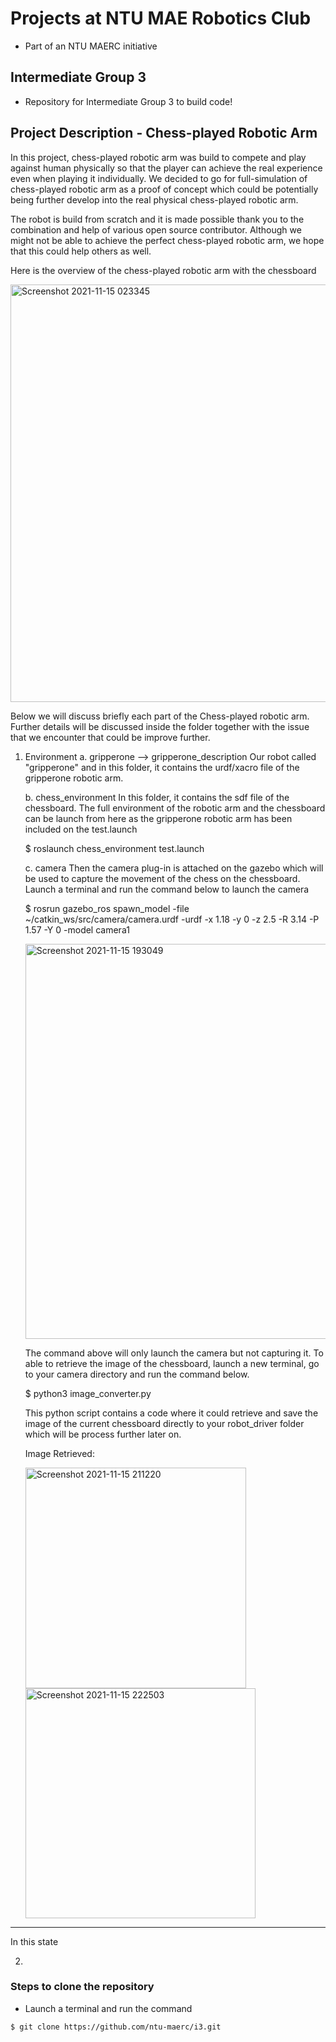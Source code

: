 # Projects at NTU MAE Robotics Club

* Part of an NTU MAERC initiative

## Intermediate Group 3

* Repository for Intermediate Group 3 to build code!

## Project Description - Chess-played Robotic Arm
In this project, chess-played robotic arm was build to compete and play against human physically so that the player can achieve the real experience even when playing it individually. We decided to go for full-simulation of chess-played robotic arm as a proof of concept which could be potentially being further develop into the real physical chess-played robotic arm. 

The robot is build from scratch and it is made possible thank you to the combination and help of various open source contributor. Although we might not be able to achieve the perfect chess-played robotic arm, we hope that this could help others as well. 



Here is the overview of the chess-played robotic arm with the chessboard

  <img width="668" alt="Screenshot 2021-11-15 023345" src="https://user-images.githubusercontent.com/90337307/141793068-183b7bc0-cba9-4543-8491-d9807de30003.png">

Below we will discuss briefly each part of the Chess-played robotic arm. Further details will be discussed inside the folder together with the issue that we encounter that could be improve further. 
1. Environment
   a. gripperone --> gripperone_description 
     Our robot called "gripperone" and in this folder, it contains the urdf/xacro file of the gripperone robotic arm.
     
   b. chess_environment
     In this folder, it contains the sdf file of the chessboard. 
     The full environment of the robotic arm and the chessboard can be launch from here as the gripperone robotic arm has been included on the test.launch
     
     $ roslaunch chess_environment test.launch
   
   c. camera
      Then the camera plug-in is attached on the gazebo which will be used to capture the movement of the chess on the chessboard. 
      Launch a terminal and run the command below to launch the camera
      
      $ rosrun gazebo_ros spawn_model -file ~/catkin_ws/src/camera/camera.urdf -urdf -x 1.18 -y 0 -z 2.5 -R 3.14 -P 1.57 -Y 0 -model camera1
      
      <img width="632" alt="Screenshot 2021-11-15 193049" src="https://user-images.githubusercontent.com/90337307/141797921-faab4fc4-02b0-45d8-ba10-cd422cdb27e4.png">

      The command above will only launch the camera but not capturing it. 
      To able to retrieve the image of the chessboard, launch a new terminal, go to your camera directory and run the command below.
      
      $ python3 image_converter.py
      
      This python script contains a code where it could retrieve and save the image of the current chessboard directly to your robot_driver folder which will be process    further later on. 
      
      Image Retrieved:
      
      <img width="353" alt="Screenshot 2021-11-15 211220" src="https://user-images.githubusercontent.com/90337307/141798097-4b1b3a64-760d-4f3a-a811-083aba09e82c.png">
      <img width="368" alt="Screenshot 2021-11-15 222503" src="https://user-images.githubusercontent.com/90337307/141798305-e91f1c57-bdc0-4dda-9884-77e2032dc935.png">

---
In this state

2.  


### Steps to clone the repository
* Launch a terminal and run the command  
```
$ git clone https://github.com/ntu-maerc/i3.git 
```



